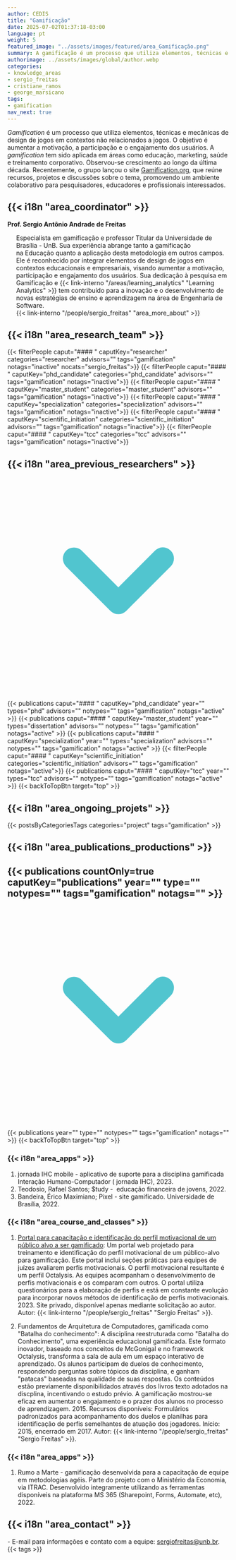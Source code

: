 ```yaml
---
author: CEDIS
title: "Gamificação"
date: 2025-07-02T01:37:18-03:00
language: pt
weight: 5
featured_image: "../assets/images/featured/area_Gamificação.png"
summary: A gamificação é um processo que utiliza elementos, técnicas e mecânicas de design de jogos em contextos não relacionados a jogos, com o objetivo de aumentar a motivação, a participação e o engajamento dos usuários. A gamificação tem sido aplicada em diversas áreas, como educação, marketing, saúde e treinamento corporativo.
authorimage: ../assets/images/global/author.webp
categories:
- knowledge_areas
- sergio_freitas
- cristiane_ramos
- george_marsicano
tags: 
- gamification
nav_next: true
---
```

<div id="top"></div>

*Gamification* é um processo que utiliza elementos, técnicas e mecânicas de design de jogos em contextos não relacionados a jogos. O objetivo é aumentar a motivação, a participação e o engajamento dos usuários. A *gamification* tem sido aplicada em áreas como educação, marketing, saúde e treinamento corporativo. Observou-se crescimento ao longo da última década. Recentemente, o grupo lançou o site [Gamification.org](https://gamificacao.org/pt), que reúne recursos, projetos e discussões sobre o tema, promovendo um ambiente colaborativo para pesquisadores, educadores e profissionais interessados.

## {{< i18n "area_coordinator" >}}
**Prof. Sergio Antônio Andrade de Freitas**
<div style="margin-left: 20px;">
Especialista em gamificação e professor Titular da Universidade de Brasília - UnB. Sua experiência abrange tanto a gamificação na Educação quanto a aplicação desta metodologia em outros campos. Ele é reconhecido por integrar elementos de design de jogos em contextos educacionais e empresariais, visando aumentar a motivação, participação e engajamento dos usuários. Sua dedicação à pesquisa em Gamificação e {{< link-interno "/areas/learning_analytics" "Learning Analytics" >}} tem contribuído para a inovação e o desenvolvimento de novas estratégias de ensino e aprendizagem na área de Engenharia de Software. <br>
{{< link-interno "/people/sergio_freitas" "area_more_about" >}}
</div>

## {{< i18n "area_research_team" >}}

{{< filterPeople caput="#### " caputKey="researcher" categories="researcher" advisors="" tags="gamification" notags="inactive" nocats="sergio_freitas">}}
{{< filterPeople caput="#### " caputKey="phd_candidate" categories="phd_candidate" advisors="" tags="gamification" notags="inactive">}}
{{< filterPeople caput="#### " caputKey="master_student" categories="master_student" advisors="" tags="gamification" notags="inactive">}}
{{< filterPeople caput="#### " caputKey="specialization" categories="specialization" advisors="" tags="gamification" notags="inactive">}}
{{< filterPeople caput="#### " caputKey="scientific_initiation" categories="scientific_initiation" advisors="" tags="gamification" notags="inactive">}}
{{< filterPeople caput="#### " caputKey="tcc" categories="tcc" advisors="" tags="gamification" notags="inactive">}}

<div id="previous-collaborators" x-data="{ showPrevious: false }">
    <h2 id="former-collaborators-title" @click="showPrevious = !showPrevious" class="text-xl font-bold mb-2 cursor-pointer flex items-center text-primary-900">
      {{< i18n "area_previous_researchers" >}}
      <svg :class="{'rotate-0': !showPrevious, 'rotate-180': showPrevious}" class="ml-2 h-5 w-5 transform transition-transform duration-200" xmlns="http://www.w3.org/2000/svg" viewBox="0 0 20 20" fill="#51C5CF"><path fill-rule="evenodd" d="M5.293 7.293a1 1 0 011.414 0L10 10.586l3.293-3.293a1 1 0 111.414 1.414l-4 4a1 1 0 01-1.414 0l-4-4a1 1 0 010-1.414z" clip-rule="evenodd" /></svg>
    </h2>
    <div x-show="showPrevious" x-cloak>
    {{< publications caput="#### " caputKey="phd_candidate"  year="" types="phd" advisors="" notypes="" tags="gamification" notags="active" >}}
    {{< publications caput="#### " caputKey="master_student" year="" types="dissertation" advisors="" notypes="" tags="gamification" notags="active" >}}
    {{< publications caput="#### " caputKey="specialization" year="" types="specialization" advisors="" notypes="" tags="gamification" notags="active" >}}
    {{< filterPeople caput="#### " caputKey="scientific_initiation" categories="scientific_initiation" advisors="" tags="gamification" notags="active">}}
    {{< publications caput="#### " caputKey="tcc" year="" types="tcc" advisors="" notypes="" tags="gamification" notags="active" >}}
    {{< backToTopBtn target="top" >}}
    </div>
  </div>

## {{< i18n "area_ongoing_projets" >}}
{{< postsByCategoriesTags categories="project" tags="gamification" >}}

## {{< i18n "area_publications_productions" >}}

<div id="npublications-section" x-data="{ showPublications: false }">
    <h2 id="npublications-title" @click="showPublications = !showPublications" class="text-xl font-bold mb-2 cursor-pointer flex items-center text-primary-900">
      {{< publications countOnly=true caputKey="publications" year="" type="" notypes="" tags="gamification" notags="" >}}
      <svg :class="{'rotate-0': !showPublications, 'rotate-180': showPublications}" class="ml-2 h-5 w-5 transform transition-transform duration-200" xmlns="http://www.w3.org/2000/svg" viewBox="0 0 20 20" fill="#51C5CF"><path fill-rule="evenodd" d="M5.293 7.293a1 1 0 011.414 0L10 10.586l3.293-3.293a1 1 0 111.414 1.414l-4 4a1 1 0 01-1.414 0l-4-4a1 1 0 010-1.414z" clip-rule="evenodd" /></svg>
    </h2>
    <div x-show="showPublications" x-cloak>
      {{< publications year="" type="" notypes="" tags="gamification" notags="" >}} 
      {{< backToTopBtn target="top" >}}
    </div>
</div>

### {{< i18n "area_apps" >}}
1. jornada IHC mobile - aplicativo de suporte para a disciplina gamificada Interação Humano-Computador ( jornada IHC), 2023.
2. Teodosio, Rafael Santos; $tudy -  educação financeira de jovens, 2022.
3. Bandeira, Érico Maximiano; Pixel - site gamificado. Universidade de Brasília, 2022.

### {{< i18n "area_course_and_classes" >}}
1. [Portal para capacitação e identificação do perfil motivacional de um público alvo a ser gamificado](https://publish.obsidian.md/sergio-freitas): Um portal web projetado para treinamento e identificação do perfil motivacional de um público-alvo para gamificação. Este portal inclui seções práticas para equipes de juízes avaliarem perfis motivacionais. O perfil motivacional resultante é um perfil Octalysis. As equipes acompanham o desenvolvimento de perfis motivacionais e os comparam com outros. O portal utiliza questionários para a elaboração de perfis e está em constante evolução para incorporar novos métodos de identificação de perfis motivacionais. 2023. Site privado, disponível apenas mediante solicitação ao autor. Autor: {{< link-interno "/people/sergio_freitas" "Sergio Freitas" >}}.

2. Fundamentos de Arquitetura de Computadores, gamificada como "Batalha do conhecimento": A disciplina reestruturada como "Batalha do Conhecimento", uma experiência educacional gamificada. Este formato inovador, baseado nos conceitos de McGonigal e no framework Octalysis, transforma a sala de aula em um espaço interativo de aprendizado. Os alunos participam de duelos de conhecimento, respondendo perguntas sobre tópicos da disciplina, e ganham "patacas" baseadas na qualidade de suas respostas. Os conteúdos estão previamente disponibilidados através dos livros texto adotados na discplina, incentivando o estudo prévio. A gamificação mostrou-se eficaz em aumentar o engajamento e o prazer dos alunos no processo de aprendizagem​​​​. 2015.   Recursos disponíveis: Formulários padronizados para acompanhamento dos duelos e planilhas para identificação de perfis semelhantes de atuação dos jogadores. Início: 2015, encerrado em 2017. Autor: {{< link-interno "/people/sergio_freitas" "Sergio Freitas" >}}.

### {{< i18n "area_apps" >}}
1. Rumo a Marte - gamificação desenvolvida para a capacitação de equipe em metodologias agéis. Parte do projeto com o Ministério da Economia, via ITRAC. Desenvolvido integramente utilizando as ferramentas disponíveis na plataforma MS 365 (Sharepoint, Forms, Automate, etc), 2022.

## {{< i18n "area_contact" >}}
- E-mail para informações e contato com a equipe: [sergiofreitas@unb.br](mailto:sergiofreitas@unb.br).
{{< tags >}}